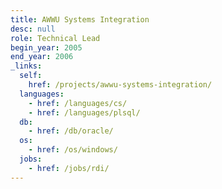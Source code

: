 ```yaml
---
title: AWWU Systems Integration
desc: null
role: Technical Lead
begin_year: 2005
end_year: 2006
_links:
  self:
    href: /projects/awwu-systems-integration/
  languages:
    - href: /languages/cs/
    - href: /languages/plsql/
  db:
    - href: /db/oracle/
  os:
    - href: /os/windows/
  jobs:
    - href: /jobs/rdi/
---
```

